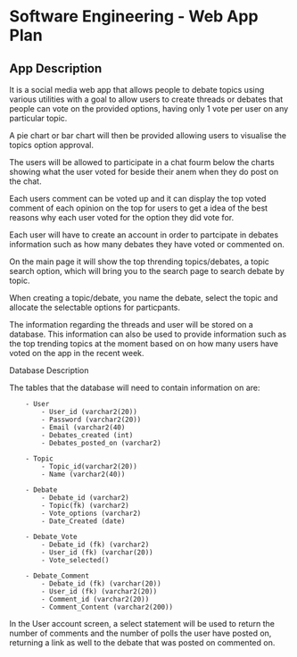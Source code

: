# Software Engineering - Web App Plan

## App Description

It is a social media web app that allows people to debate topics using various
utilities with a goal to allow users to create threads or debates that people
can vote on the provided options, having only 1 vote per user on any
particular topic.

A pie chart or bar chart will then be provided allowing users to visualise
the topics option approval.

The users will be allowed to participate in a chat fourm below the charts
showing what the user voted for beside their anem when they do post
on the chat.

Each users comment can be voted up and it can display the top voted
comment of each opinion on the top for users to get a idea of the
best reasons why each user voted for the option they did vote for.

Each user will have to create an account in order to partcipate in debates
information such as how many debates they have voted or commented on.

On the main page it will show the top thrending topics/debates, a topic
search option, which will bring you to the search page to search debate by
topic.

When creating a topic/debate, you name the debate, select the topic and
allocate the selectable options for particpants.

The information regarding the threads and user will be stored on a
database. This information can also be used to provide information
such as the top trending topics at the moment based on on how many
users have voted on the app in the recent week.
	
Database Description

The tables that the database will need to contain information on are:
		 
		- User
			- User_id (varchar2(20))
			- Password (varchar2(20))
			- Email (varchar2(40)
			- Debates_created (int)
			- Debates_posted_on (varchar2)

		- Topic
			- Topic_id(varchar2(20))
			- Name (varchar2(40))

		- Debate
			- Debate_id (varchar2)
			- Topic(fk) (varchar2)
			- Vote_options (varchar2)
			- Date_Created (date)

		- Debate_Vote
			- Debate_id (fk) (varchar2)
			- User_id (fk) (varchar(20))
			- Vote_selected()

		- Debate_Comment
			- Debate_id (fk) (varchar(20))
			- User_id (fk) (varchar2(20))
			- Comment_id (varchar2(20))
			- Comment_Content (varchar2(200))

In the User account screen, a select statement will be used to return the number
of comments and the number of polls the user have posted on, returning a link
as well to the debate that was posted on commented on.
